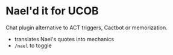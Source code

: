 # Nael'd it for UCOB

Chat plugin alternative to ACT triggers, Cactbot or memorization.

- translates Nael's quotes into mechanics
- `/nael` to toggle

